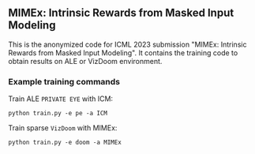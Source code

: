 ## MIMEx: Intrinsic Rewards from Masked Input Modeling

This is the anonymized code for ICML 2023 submission "MIMEx: Intrinsic Rewards from Masked Input Modeling". It contains the training code to obtain results on ALE or VizDoom environment.

### Example training commands

Train ALE `PRIVATE EYE` with ICM:

```
python train.py -e pe -a ICM
```

Train sparse `VizDoom` with MIMEx:

```
python train.py -e doom -a MIMEx
```
